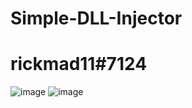 # Simple-DLL-Injector
# rickmad11#7124

![image](https://user-images.githubusercontent.com/118388835/221432360-994d29ec-8973-4202-8f2b-2e720762763a.png)
![image](https://user-images.githubusercontent.com/118388835/221432665-306f2c65-64e2-4392-ab15-10decf56801e.png)
